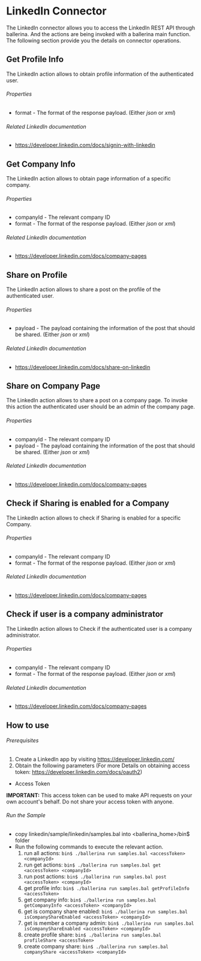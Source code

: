 # LinkedIn Connector
  The LinkedIn connector allows you to access the LinkedIn REST API through ballerina. And the actions are being invoked
  with a ballerina main function. The following section provide you the details on connector operations.

## Get Profile Info
  The LinkedIn action allows to obtain profile information of the authenticated user.

###### Properties
  * format - The format of the response payload. (Either _json_ or _xml_)

###### Related LinkedIn documentation
  * <https://developer.linkedin.com/docs/signin-with-linkedin>

## Get Company Info
 The LinkedIn action allows to obtain page information of a specific company.

###### Properties
  * companyId - The relevant company ID
  * format - The format of the response payload. (Either _json_ or _xml_)

###### Related LinkedIn documentation
  * <https://developer.linkedin.com/docs/company-pages>

## Share on Profile
 The LinkedIn action allows to share a post on the profile of the authenticated user.

###### Properties
  * payload - The payload containing the information of the post that should be shared. (Either _json_ or _xml_)

###### Related LinkedIn documentation
  * <https://developer.linkedin.com/docs/share-on-linkedin>

## Share on Company Page
  The LinkedIn action allows to share a post on a company page. To invoke this action the authenticated user should be an admin of the company page.

###### Properties
  * companyId - The relevant company ID
  * payload - The payload containing the information of the post that should be shared. (Either _json_ or _xml_)

###### Related LinkedIn documentation
  * <https://developer.linkedin.com/docs/company-pages>

## Check if Sharing is enabled for a Company
  The LinkedIn action allows to check if Sharing is enabled for a specific Company.

###### Properties
  * companyId - The relevant company ID
  * format - The format of the response payload. (Either _json_ or _xml_)

###### Related LinkedIn documentation
  * <https://developer.linkedin.com/docs/company-pages>

## Check if user is a company administrator
  The LinkedIn action allows to Check if the authenticated user is a company administrator.

###### Properties
  * companyId - The relevant company ID
  * format - The format of the response payload. (Either _json_ or _xml_)

###### Related LinkedIn documentation
  * <https://developer.linkedin.com/docs/company-pages>


## How to use

###### Prerequisites
1. Create a LinkedIn app by visiting <https://developer.linkedin.com/>
2. Obtain the following parameters  (For more Details on obtaining access token: <https://developer.linkedin.com/docs/oauth2>)
  * Access Token

   **IMPORTANT:** This access token can be used to make API requests on your own account's behalf. Do not share your access token with anyone.

###### Run the Sample
- copy linkedin/sample/linkedin/samples.bal into <ballerina_home>/bin$ folder
- Run the following commands to execute the relevant action.
  1. run all actions:
  `bin$ ./ballerina run samples.bal <accessToken> <companyId>`
  2. run get actions:
  `bin$ ./ballerina run samples.bal get <accessToken> <companyId>`
  3. run post actions:
  `bin$ ./ballerina run samples.bal post <accessToken> <companyId>`
  4. get profile info:
  `bin$ ./ballerina run samples.bal getProfileInfo <accessToken>`
  5. get company info:
  `bin$ ./ballerina run samples.bal getCompanyInfo <accessToken> <companyId>`
  6. get is company share enabled:
  `bin$ ./ballerina run samples.bal isCompanyShareEnabled <accessToken> <companyId>`
  7. get is member a company admin:
  `bin$ ./ballerina run samples.bal isCompanyShareEnabled <accessToken> <companyId>`
  8. create profile share:
  `bin$ ./ballerina run samples.bal profileShare <accessToken>`
  9. create company share:
  `bin$ ./ballerina run samples.bal companyShare <accessToken> <companyId>`
